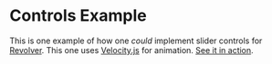 # Controls Example

This is one example of how one _could_ implement slider controls for [Revolver](https://github.com/johnnyfreeman/revolver). This one uses [Velocity.js](http://julian.com/research/velocity/) for animation. [See it in action](http://johnnyfreeman.github.io/revolver/examples/controls).
